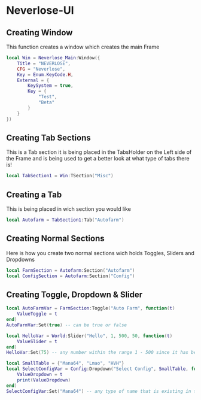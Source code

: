 # Neverlose-UI

## Creating Window
This function creates a window which creates the main Frame
```lua
local Win = Neverlose_Main:Window({
    Title = "NEVERLOSE",
    CFG = "Neverlose",
    Key = Enum.KeyCode.H,
    External = {
        KeySystem = true,
        Key = {
            "Test",
            "Beta"
        }
    }
})
```
## Creating Tab Sections
This is a Tab section it is being placed in the TabsHolder on the Left side of the Frame
and is being used to get a better look at what type of tabs there is!
```lua
local TabSection1 = Win:TSection("Misc")
```
## Creating a Tab
This is being placed in wich section you would like
```lua
local Autofarm = TabSection1:Tab("Autofarm")
```
## Creating Normal Sections
Here is how you create two normal sections wich holds Toggles, Sliders and Dropdowns
```lua
local FarmSection = Autofarm:Section("Autofarm")
local ConfigSection = Autofarm:Section("Config")
```
## Creating Toggle, Dropdown & Slider

```lua
local AutoFarmVar = FarmSection:Toggle("Auto Farm", function(t)
    ValueToggle = t
end)
AutoFarmVar:Set(true) -- can be true or false

local HelloVar = World:Slider("Hello", 1, 500, 50, function(t)
    ValueSlider = t
end)
HelloVar:Set(75) -- any number within the range 1 - 500 since it has been preseted

local SmallTable = {"Mana64", "Lmao", "HVH"}
local SelectConfigVar = Config:Dropdown("Select Config", SmallTable, function(t)
    ValueDropdown = t
    print(ValueDropdown)
end)
SelectConfigVar:Set("Mana64") -- any type of name that is existing in the table for example "Mana64"
```
